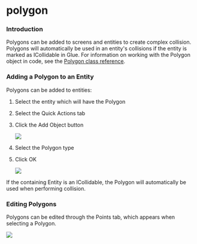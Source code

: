 # polygon

### Introduction

Polygons can be added to screens and entities to create complex collision. Polygons will automatically be used in an entity's collisions if the entity is marked as ICollidable in Glue. For information on working with the Polygon object in code, see the [Polygon class reference](../../documentation/api/flatredball/math/geometry/polygon.md).

### Adding a Polygon to an Entity

Polygons can be added to entities:

1. Select the entity which will have the Polygon
2. Select the Quick Actions tab
3.  Click the Add Object button

    ![](../../media/2021-08-img\_612e5ad3416db.png)
4. Select the Polygon type
5.  Click OK

    ![](../../media/2021-08-img\_612e5b0569ed2.png)

If the containing Entity is an ICollidable, the Polygon will automatically be used when performing collision.

### Editing Polygons

Polygons can be edited through the Points tab, which appears when selecting a Polygon.

![](../../media/2017-01-img\_58750dacc45f8.png)

&#x20;
